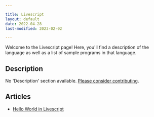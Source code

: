 ```yaml
---

title: Livescript
layout: default
date: 2022-04-28
last-modified: 2023-02-02

---
```


Welcome to the Livescript page! Here, you'll find a description of the language as well as a list of sample programs in that language.

## Description

No 'Description' section available. [Please consider contributing](https://github.com/TheRenegadeCoder/sample-programs-website).

## Articles

- [Hello World in Livescript](https://sampleprograms.io/projects/hello-world/livescript)